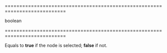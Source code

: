 <!--**
/*-------------------------------------------
    Auto-generated file. Do not modify.
-------------------------------------------

**-->
===========================================================================
<!--type-->boolean<!--/type-->
===========================================================================

<!--shortDescription-->
Equals to **true** if the node is selected; **false** if not.
<!--/shortDescription-->

<!--fullDescription-->

<!--/fullDescription-->